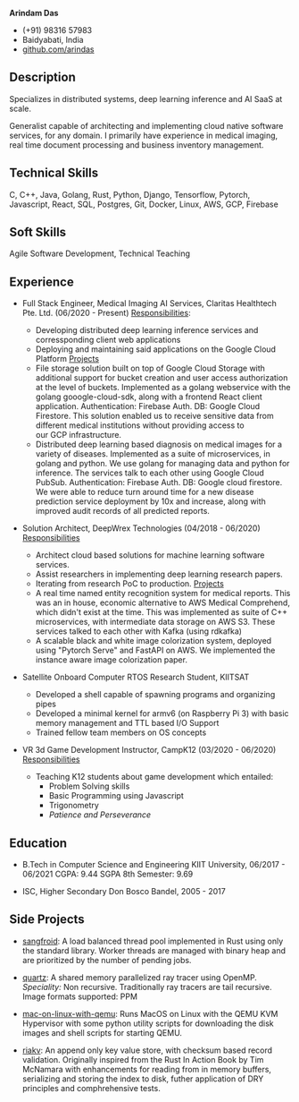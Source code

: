 **Arindam Das**
- (+91) 98316 57983
- Baidyabati, India
- [github.com/arindas](https://github.com/arindas)

## Description
Specializes in distributed systems, deep learning inference and AI SaaS at scale.

Generalist capable of architecting and implementing cloud native software services, for any domain. I primarily have 
experience in medical imaging, real time document processing and business inventory management.

## Technical Skills
C, C++, Java, Golang, Rust, Python, Django, Tensorflow, Pytorch, Javascript, React, SQL, Postgres, Git, Docker, Linux, AWS, GCP, Firebase

## Soft Skills
Agile Software Development, Technical Teaching

## Experience
- Full Stack Engineer, Medical Imaging AI Services, Claritas Healthtech Pte. Ltd. (06/2020 - Present)
  <u>Responsibilities</u>:
  - Developing distributed deep learning inference services and corressponding client web applications 
  - Deploying and maintaining said applications on the Google Cloud Platform
  <u>Projects</u>
  - File storage solution built on top of Google Cloud Storage with additional support for bucket creation and user 
  access authorization at the level of buckets. Implemented as a golang webservice with the golang gooogle-cloud-sdk,
  along with a frontend React client application. Authentication: Firebase Auth. DB: Google Cloud Firestore.
  This solution enabled us to receive sensitive data from different medical institutions without providing access to  
  our GCP infrastructure.
  - Distributed deep learning based diagnosis on medical images for a variety of diseases. Implemented as a suite of 
  microservices, in golang and python. We use golang for managing data and python for inference. The services talk 
  to each other using Google Cloud PubSub.
  Authentication: Firebase Auth. DB: Google cloud firestore.
  We were able to reduce turn around time for a new disease prediction service deployment by 10x and increase, along
  with improved audit records of all predicted reports.
  

- Solution Architect, DeepWrex Technologies (04/2018 - 06/2020)
  <u>Responsibilities</u>
  - Architect cloud based solutions for machine learning software services.
  - Assist researchers in implementing deep learning research papers.
  - Iterating from research PoC to production.
  <u>Projects</u>
  - A real time named entity recognition system for medical reports. This was an in house, economic alternative to
  AWS Medical Comprehend, which didn't exist at the time. This was implemented as suite of C++ microservices, with
  intermediate data storage on AWS S3. These services talked to each other with Kafka (using rdkafka)
  - A scalable black and white image colorization system, deployed using "Pytorch Serve" and FastAPI on AWS. We 
  implemented the instance aware image colorization paper.


- Satellite Onboard Computer RTOS Research Student, KIITSAT
  - Developed a shell capable of spawning programs and organizing pipes
  - Developed a minimal kernel for armv6 (on Raspberry Pi 3) with basic memory management and TTL based I/O Support
  - Trained fellow team members on OS concepts


- VR 3d Game Development Instructor, CampK12 (03/2020 - 06/2020)
  <u>Responsibilities</u>
  - Teaching K12 students about game development which entailed:
    - Problem Solving skills
    - Basic Programming using Javascript
    - Trigonometry
    - _Patience and Perseverance_

## Education
- B.Tech in Computer Science and Engineering 
  KIIT University, 06/2017 - 06/2021
  CGPA: 9.44
  SGPA 8th Semester: 9.69

- ISC, Higher Secondary
  Don Bosco Bandel, 2005 - 2017


## Side Projects
- [sangfroid](https://github.com/arindas/sangfroid): A load balanced thread pool implemented in Rust using only the 
  standard library. Worker threads are managed with binary heap and are prioritized by the number of pending jobs.


- [quartz](https://github.com/arindas/quartz): A shared memory parallelized ray tracer using OpenMP.
  _Speciality:_ Non recursive. Traditionally ray tracers are tail recursive. Image formats supported: PPM


- [mac-on-linux-with-qemu](https://github.com/arindas/mac-on-linux-with-qemu): Runs MacOS on Linux with the QEMU
  KVM Hypervisor with some python utility scripts for downloading the disk images and shell scripts for starting QEMU.


- [riakv](https://github.com/arindas/riakv): An append only key value store, with checksum based record validation.
  Originally inspired from the Rust In Action Book by Tim McNamara with enhancements for reading from in memory buffers,
  serializing and storing the index to disk, futher application of DRY principles and comphrehensive tests.


